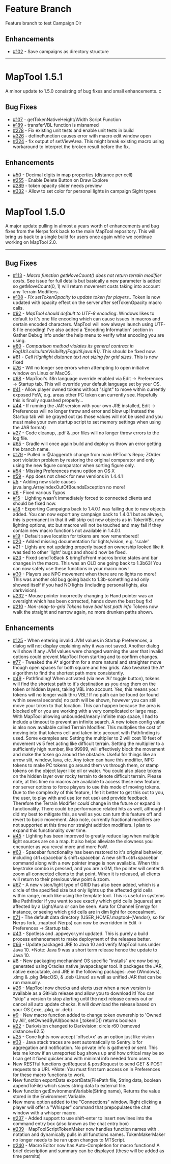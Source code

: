 Feature Branch
=====
Feature branch to test Campaign Dir


Enhancements
-----
* [#102][i102] - Save campaigns as directory structure

[i102]: https://github.com/RPTools/maptool/issues/102
___

MapTool 1.5.1
=====
A minor update to 1.5.0 consisting of bug fixes and small enhancements.
c

Bug Fixes
-----
* [#107][i107] - getTokenNativeHeight/Width Script Function
* [#189][i189] - transferVBL function is misnamed
* [#278][i278] - Fix existing unit tests and enable unit tests in build
* [#326][i326] - defineFunction causes error with macro edit window open
* [#324][i324] - fix output of setViewArea. This might break existing macro using workaround to interpret the broken result before the fix.

Enhancements
-----
* [#50][i50] - Decimal digits in map properties (distance per cell)
* [#255][i255] - Enable Delete Button on Draw Explore
* [#289][i255] - token opacity slider needs preview
* [#332][i332] - Allow to set color for personal lights in campaign Sight types



[i50]: https://github.com/RPTools/maptool/issues/50 
[i107]: https://github.com/RPTools/maptool/issues/107 
[i189]: https://github.com/RPTools/maptool/issues/189
[i255]: https://github.com/RPTools/maptool/issues/255
[i278]: https://github.com/RPTools/maptool/issues/278
[i255]: https://github.com/RPTools/maptool/issues/255
[i326]: https://github.com/RPTools/maptool/issues/326
[i324]: https://github.com/RPTools/maptool/issues/324
[i332]: https://github.com/RPTools/maptool/issues/332


MapTool 1.5.0
=====
A major update pulling in almost a years worth of enhancements and bug fixes from the Nerps fork back to the main MapTool repository. This will bring us back to a single build for users once again while we continue working on MapTool 2.0.

___

Bug Fixes
-----
* [#113][i113] - *Macro function getMoveCount() does not return terrain modifier costs*. See issue for full details but basically a new parameter is added so getMoveCount(0, 1) will return movement costs taking into account any Terrain Modifiers.
* [#108][i108] - *Fix setTokenOpacity to update token for players.*. Token is now updated with opacity effect on the server after setTokenOpacity macro calls.
* [#92][i92] - *MapTool should default to UTF-8 encoding*. Windows likes to default to it's one file encoding which can cause issues in macros and certain encoded characters. MapTool will now always launch using UTF-8 file encoding! I've also added a 'Encoding Information' section in Gather Debug Info under the help menu to verify what encoding you are using.
* [#80][i80] - *Comparison method violates its general contract in FogUtil.calculateVisibility(FogUtil.java:81)*. This should be fixed now.
* [#81][i81] - *Cell Highlight distance text not sizing for grid sizes*. This is now fixed
* [#76][i76] - Will no longer see errors when attempting to open initiative window on Linux or MacOS.
* [#68][i68] - MapTool's i18n language override enabled via Edit -> Preferences -> Startup tab. This will override your default language set by your OS.
* [#41][i41] - Allow player owned tokens without "sight" to move within currently exposed FoW, e.g. areas other PC token can currently see. Hopefully this is finally squashed properly...
* [#44][i44] - If running the JAR version with your own JRE installed, Edit -> Preferences will no longer throw and error and blow up! Instead the Startup tab will be grayed out (as those values will not be used and you must make your own startup script to set memory settings when using the JAR format)
* [#27][i27] - Code cleanup, .pdf & .por files will no longer throw errors to the log file.
* [#65][i65] - Gradle will once again build and deploy vs throw an error getting the branch name.
* [#179][i179] - Pulled in @Jaggeroth change from main RPTool's Repo; ZOrder sort violation problem by restoring the original comparator and only using the new figure comparator when sorting figure only.
* [#54][i54]  - Missing Preferences menu option on OS X
* [#59][i59]  - App does not check for new versions in 1.4.4.1
* [#5][i5]  - Adding new state causes java.lang.ArrayIndexOutOfBoundsException no more!
* [#6][i6]  - Fixed various Typos
* [#15][i15] - Lighting wasn't immediately forced to connected clients and should be fixed now.
* [#18][i18] - Exporting Campaigns back to 1.4.0.1 was failing due to new objects added. You can now export any campaign back to 1.4.0.1 but as always, this is permanent in that it will strip out new objects as in TokenVBl, new lighting options, etc but macros will not be touched and may fail if they contain new macro functions not available in 1.4.0.1.
* [#19][i19] - Default save location for tokens are now remembered!
* [#20][i20] - Added missing documentation for lights/vision, e.g. 'scale'
* [#21][i21] - Lights are not updating properly based on ownership looked like it was tied to other 'light' bugs and should now be fixed.
* [#23][i23] - Fixed sendToBack & bringToFront macros broke states and bar changes in the macro. This was an OLD one going back to 1.3b63! You can now safely use these functions in your macro now!
* [#30][i30] - Players see NPC movement when there are no lights no more! This was another old bug going back to 1.3b-something and only showed itself if you had NO lights (including personal lights, aka darkvision).
* [#232][i232] - Mouse pointer incorrectly changing to Hand pointer was an oversight which has been corrected, hands down the best bug fix!
* [#210][i210] - *Non-snap-to-grid Tokens have bad last path info* Tokens now walk the straight and narrow again, no more drunken paths shown.

Enhancements
-----
* [#125][i125] - When entering invalid JVM values in Startup Preferences, a dialog will not display explaining why it was not saved. Another dialog will show if any JVM values were changed warning the user that invalid options could prevent MapTool from starting and to confirm changes.
* [#77][i77] - Tweaked the A* algorithm for a more natural and straighter move though open spaces for both square and hex grids. Also tweaked the A* algorithm to find the shortest path more consistently.
* [#49][i49] - Pathfinding! When activated (via new 'AI' toggle button), tokens will find the shortest path to it's destination as you drag them on the token or hidden layers, taking VBL into account. Yes, this means your tokens will no longer walk thru VBL! If no path can be found (or found within several seconds) no path will be shown, however you can still move your token to that location. This can happen because the area is blocked off or you are working with a very complicated or large map. With MapTool allowing unbounded/nearly infinite map space, I had to include a timeout to prevent an infinite search.
A new token config value is also now available called Terrain Modifier. This multiplies the cost of moving into that tokens cell and taken into account with Pathfinding is used. Some examples are:
Setting the multiplier to 2 will cost 10 feet of movement vs 5 feet acting like difficult terrain.
Setting the multiplier to a sufficiently high number, like 99999, will effectively block the movement and make the token go around the obstacle. Useful for things like an arrow slit, window, lava, etc.
Any token can have this modifier, NPC tokens to make PC tokens go around them vs through them, or stamp tokens on the object layer like oil or water. You could also place tokens on the hidden layer over rocky terrain to denote difficult terrain.
Please note, at this time no macros are available to access these new feature, nor server options to force players to use this mode of moving tokens. Due to the complexity of this feature, I felt it better to get this out to you, the user, to play with and use (or not use) and provide feedback. Therefore the Terrain Modifier *could* change in the future or expand in functionality. There could be performance related hits as well, although I did my best to mitigate this, as well as you can turn this feature off and revert to basic movement.
Also note, currently fractional modifiers are not supported at this time nor straight addition modifiers. I plan to expand this functionality over time.
* [#45][i45] - Lighting has been improved to greatly reduce lag when multiple light sources are on a map. It also helps alleviate the slowness you encounter as you reveal more and more FoW.
* [#63][i63] - Spacebar functionality has been restored to it's original behavior, including ctrl+spacebar & shift+spacebar.
A new shift+ctrl+spacebar command along with a new pointer image is now available. When this keystroke combo is pressed, and you are a GM, the pointer will center & zoom all connected clients to that point. When it is released, all clients will return to their previous view point & zoom.
* [#67][i67] - A new vision/light type of GRID has also been added, which is a circle of the specified size but only lights up the affected grid cells within range, much like using the template tool. This is useful in systems like Pathfinder if you want to see exactly which grid cells (squares) are affected by a Light/Aura or can be seen. Aura for Channel Energy for instance, or seeing which grid cells are in dim light for concealment.
* [#71][i71] - The default data directory (USER_HOME/.maptool-{Vendor}, so for Nerps fork, .maptool-Nerps) can now be overridden in Edit -> Preferences -> Startup tab.
* [#43][i43] - Spotless and .appveyor.yml updated. This is purely a build process enhancement to make deployment of the releases better.
* [#66][i66] - Update packaged JRE to Java 10 and verify MapTool runs under Java 10. *Note: Java 9 was a short term release hence the update to Java 10.
* [#8][i8]  - New packaging mechanism! OS specific "installs" are now being generated using Oracles native javapackager tool. It packages the JAR, native executable, and JRE in the following packages: .exe (Windows), .dmg & .pkg (MacOS), & .deb (Linux) as well as unified JAR that can be run manually.
* [#26][i26] - MapTool now checks and alerts user when a new version is available as a GitHub release and allow you to download it! You can "skip" a version to stop alerting until the next release comes out or cancel all auto update checks. It will download the release based on your OS (.exe, .pkg, or .deb)
* [#9][i9]  - New macro function added to change token ownership to 'Owned by All', setOwnedByAll(boolean [,tokenID]) returns boolean
* [#22][i22] - Darkvision changed to Darkvision: circle r60 (removed distance=62.5)
* [#25][i25] - Cone lights now accept 'offset=x' as an option just like vision
* [#33][i33] - Java stack traces are sent automatically to Sentry.io for aggregation and notification. No private info is gathered or sent. This lets me know if an unreported bug shows up and how critical may be so I can get it fixed quicker and with minimal info needed from users.
* New RESTful functions getRequest & postRequest to send GET & POST requests to a URI. *Note: You must first turn access on in Preferences for these macro functions to work.
* New function exportData exportData(FilePath file, String data, boolean appendToFile) which saves string data to external file.
* New function getEnvironmentVariable(String name), Returns the value stored in the Environment Variable.
* New menu option added to the "Connections" window. Right clicking a player will offer a "Whisper" command that prepopulates the chat window with a whisper macro.  
* [#237][i237] - Added support to use shift-enter to insert newlines into the command entry box (also known as the chat entry box)
* [#239][i239] - MapToolScriptTokenMaker now handles function names with . notation and dynamically pulls in all functions names. TokenMakerMaker no longer needs to be ran upon changes to MTScript.
* [#240][i240] - Macro Editor now has Auto-Completion for macro functions! A brief description and summary can be displayed (these will be added as time permits)

[i210]: https://github.com/RPTools/maptool/issues/210
[i113]: https://github.com/JamzTheMan/MapTool/issues/113
[i108]: https://github.com/JamzTheMan/MapTool/issues/108
[i92]: https://github.com/JamzTheMan/MapTool/issues/92
[i80]: https://github.com/JamzTheMan/MapTool/issues/80
[i81]: https://github.com/JamzTheMan/MapTool/issues/81
[i41]: https://github.com/JamzTheMan/MapTool/issues/41
[i77]: https://github.com/JamzTheMan/MapTool/issues/77
[i76]: https://github.com/JamzTheMan/MapTool/issues/76
[i44]: https://github.com/JamzTheMan/MapTool/issues/44
[i49]: https://github.com/JamzTheMan/MapTool/issues/49
[i45]: https://github.com/JamzTheMan/MapTool/issues/45
[i44]: https://github.com/JamzTheMan/MapTool/issues/44
[i43]: https://github.com/JamzTheMan/MapTool/issues/43
[i41]: https://github.com/JamzTheMan/MapTool/issues/41
[i27]: https://github.com/JamzTheMan/MapTool/issues/27
[i63]: https://github.com/JamzTheMan/MapTool/issues/63
[i65]: https://github.com/JamzTheMan/MapTool/issues/65
[i66]: https://github.com/JamzTheMan/MapTool/issues/66
[i67]: https://github.com/JamzTheMan/MapTool/issues/67
[i68]: https://github.com/JamzTheMan/MapTool/issues/68
[i71]: https://github.com/JamzTheMan/MapTool/issues/71
[i179]: https://github.com/RPTools/maptool/pull/179
[i8]: https://github.com/JamzTheMan/MapTool/issues/8
[i26]: https://github.com/JamzTheMan/MapTool/issues/26
[i9]: https://github.com/JamzTheMan/MapTool/issues/9
[i22]: https://github.com/JamzTheMan/MapTool/issues/22
[i25]: https://github.com/JamzTheMan/MapTool/issues/25
[i5]: https://github.com/JamzTheMan/MapTool/issues/5
[i6]: https://github.com/JamzTheMan/MapTool/issues/6
[i15]: https://github.com/JamzTheMan/MapTool/issues/15
[i18]: https://github.com/JamzTheMan/MapTool/issues/18
[i19]: https://github.com/JamzTheMan/MapTool/issues/19
[i20]: https://github.com/JamzTheMan/MapTool/issues/20
[i21]: https://github.com/JamzTheMan/MapTool/issues/21
[i23]: https://github.com/JamzTheMan/MapTool/issues/23
[i30]: https://github.com/JamzTheMan/MapTool/issues/30
[i33]: https://github.com/JamzTheMan/MapTool/issues/33
[i54]: https://github.com/JamzTheMan/MapTool/issues/54
[i59]: https://github.com/JamzTheMan/MapTool/issues/59
[i125]: https://github.com/JamzTheMan/MapTool/issues/125
[i237]: https://github.com/RPTools/maptool/issues/237
[i239]: https://github.com/RPTools/maptool/issues/239
[i240]: https://github.com/RPTools/maptool/issues/240
[i232]: https://github.com/RPTools/maptool/issues/232
